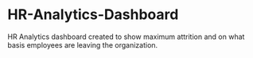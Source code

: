 # HR-Analytics-Dashboard
HR Analytics dashboard created to show maximum attrition and on what basis employees are leaving the organization.
